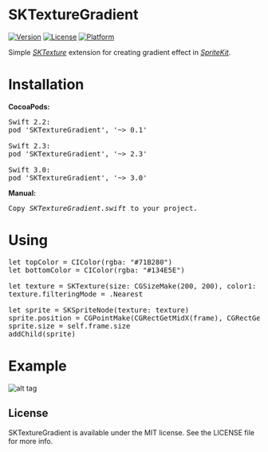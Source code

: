 # SKTextureGradient

[![Version](https://img.shields.io/cocoapods/v/SKTextureGradient.svg?style=flat)](http://cocoadocs.org/docsets/SKTextureGradient)
[![License](https://img.shields.io/cocoapods/l/SKTextureGradient.svg?style=flat)](http://cocoadocs.org/docsets/SKTextureGradient)
[![Platform](https://img.shields.io/cocoapods/p/SKTextureGradient.svg?style=flat)](http://cocoadocs.org/docsets/SKTextureGradient)

Simple <i><a href="https://developer.apple.com/library/prerelease/ios/documentation/SpriteKit/Reference/SKTexture_Ref/index.html">SKTexture</a></i> extension for creating gradient effect in <i><a href="https://developer.apple.com/spritekit/">SpriteKit</a></i>.

# Installation

<b>CocoaPods:</b>
<pre>
Swift 2.2:
pod 'SKTextureGradient', '~> 0.1'

Swift 2.3:
pod 'SKTextureGradient', '~> 2.3'

Swift 3.0:
pod 'SKTextureGradient', '~> 3.0'
</pre>

<b>Manual:</b>
<pre>
Copy <i>SKTextureGradient.swift</i> to your project.
</pre>

# Using
<pre>
let topColor = CIColor(rgba: "#71B280")
let bottomColor = CIColor(rgba: "#134E5E")

let texture = SKTexture(size: CGSizeMake(200, 200), color1: topColor, color2: bottomColor, direction: GradientDirection.Up)
texture.filteringMode = .Nearest

let sprite = SKSpriteNode(texture: texture)
sprite.position = CGPointMake(CGRectGetMidX(frame), CGRectGetMidY(frame))
sprite.size = self.frame.size
addChild(sprite)
</pre>

# Example

![alt tag](https://raw.github.com/maximbilan/SKTextureGradient/master/example.png)

## License

SKTextureGradient is available under the MIT license. See the LICENSE file for more info.

